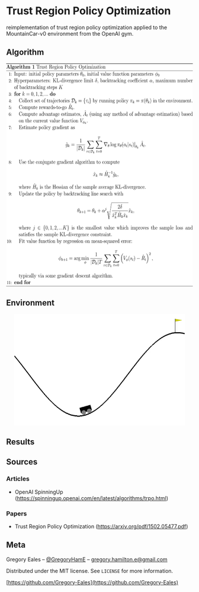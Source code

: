 # Trust Region Policy Optimization
reimplementation of trust region policy optimization applied to the MountainCar-v0 environment from the OpenAI gym.

## Algorithm
<p align="center">
  <img width="585" height="601" src="https://github.com/Gregory-Eales/ML-Reimplementations/blob/master/Trust-Region-Policy-Optimization/img/trpo_pseudocode.png">
</p>

## Environment

<p align="center">
  <img width="460" height="300" src="https://github.com/Gregory-Eales/ML-Reimplementations/blob/master/Trust-Region-Policy-Optimization/img/random_mountaincar.gif">
</p>


## Results

## Sources

### Articles
* OpenAI SpinningUp (https://spinningup.openai.com/en/latest/algorithms/trpo.html)

### Papers
* Trust Region Policy Optimization (https://arxiv.org/pdf/1502.05477.pdf)

## Meta

Gregory Eales – [@GregoryHamE](https://twitter.com/GregoryHamE) – gregory.hamilton.e@gmail.com

Distributed under the MIT license. See ``LICENSE`` for more information.

[https://github.com/Gregory-Eales](https://github.com/Gregory-Eales)
